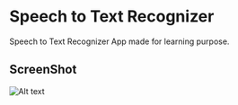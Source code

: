 # Speech to Text Recognizer
 Speech to Text Recognizer App made for learning purpose.
 
 ## ScreenShot
 
 ![Alt text](https://github.com/deepakjaiswal2018/Speech-to-Text-Recognizer/blob/master/S2T-(1).jpg?raw=true "Title")
